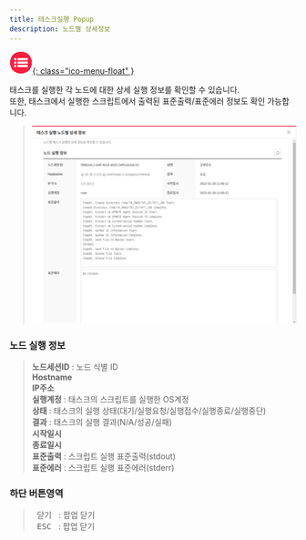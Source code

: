 ```yaml
---
title: 태스크실행 Popup
description: 노드별 상세정보
---
```


<link rel="stylesheet" type="text/css" href="../css/opme.css">

<!-- Defined -->
[popup-execution-detail]: img/popup-execution-detail.png
[ico-refresh]: img/icon/ico-refresh.png

<!-- Floating Menu -->
[menu]: index.html "목차"
[ico-menu]: img/icon/ico-menu.png
[![목차][ico-menu]{: class="ico-menu-float" }][menu]


태스크를 실행한 각 노드에 대한 상세 실행 정보를 확인할 수 있습니다.  
또한, 태스크에서 실행한 스크립트에서 출력된 표준출력/표준에러 정보도 확인 가능합니다.

> ![노드별실행상세][popup-execution-detail]

### 노드 실행 정보
> **노드세션ID** : 노드 식별 ID  
> **Hostname**  
> **IP주소**  
> **실행계정** : 태스크의 스크립트를 실행한 OS계정  
> **상태** : 태스크의 실행 상태(대기/실행요청/실행접수/실행종료/실행중단)  
> **결과** : 태스크의 실행 결과(N/A/성공/실패)  
> **시작일시**  
> **종료일시**  
> **표준출력**  : 스크립트 실행 표준출력(stdout)  
> **표준에러**  : 스크립트 실행 표준에러(stderr)

### 하단 버튼영역
> <kbd class="btn-gray">&nbsp;닫기&nbsp;</kbd> : 팝업 닫기  
> <kbd class="btn-gray">&nbsp;ESC&nbsp;</kbd> : 팝업 닫기  
